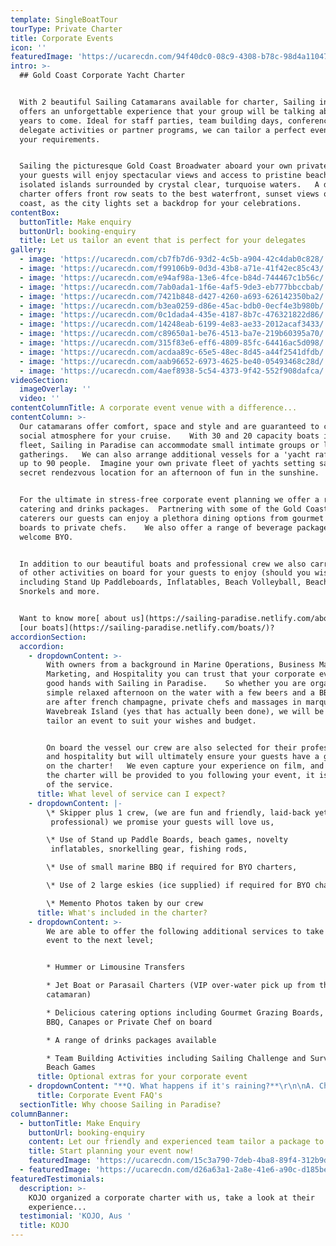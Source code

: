 ```yaml
---
template: SingleBoatTour
tourType: Private Charter
title: Corporate Events
icon: ''
featuredImage: 'https://ucarecdn.com/94f40dc0-08c9-4308-b78c-98d4a1104709/'
intro: >-
  ## Gold Coast Corporate Yacht Charter


  With 2 beautiful Sailing Catamarans available for charter, Sailing in Paradise
  offers an unforgettable experience that your group will be talking about for
  years to come. Ideal for staff parties, team building days, conference
  delegate activities or partner programs, we can tailor a perfect event to suit
  your requirements.


  Sailing the picturesque Gold Coast Broadwater aboard your own private yacht,
  your guests will enjoy spectacular views and access to pristine beaches and
  isolated islands surrounded by crystal clear, turquoise waters.   A dusk
  charter offers front row seats to the best waterfront, sunset views on the
  coast, as the city lights set a backdrop for your celebrations.
contentBox:
  buttonTitle: Make enquiry
  buttonUrl: booking-enquiry
  title: Let us tailor an event that is perfect for your delegates
gallery:
  - image: 'https://ucarecdn.com/cb7fb7d6-93d2-4c5b-a904-42c4dab0c828/'
  - image: 'https://ucarecdn.com/f99106b9-0d3d-43b8-a71e-41f42ec85c43/'
  - image: 'https://ucarecdn.com/e94af98a-13e6-4fce-b84d-744467c1b56c/'
  - image: 'https://ucarecdn.com/7ab0ada1-1f6e-4af5-9de3-eb777bbccbab/'
  - image: 'https://ucarecdn.com/7421b848-d427-4260-a693-626142350ba2/'
  - image: 'https://ucarecdn.com/b3ea0259-d86e-45ac-bdb0-0ecf4e3b980b/'
  - image: 'https://ucarecdn.com/0c1dada4-435e-4187-8b7c-476321822d86/'
  - image: 'https://ucarecdn.com/14248eab-6199-4e83-ae33-2012acaf3433/'
  - image: 'https://ucarecdn.com/c89650a1-be76-4513-ba7e-219b60395a70/'
  - image: 'https://ucarecdn.com/315f83e6-eff6-4809-85fc-64416ac5d098/'
  - image: 'https://ucarecdn.com/acdaa89c-65e5-48ec-8d45-a44f2541dfdb/'
  - image: 'https://ucarecdn.com/aab96652-6973-4625-be40-05493468c28d/'
  - image: 'https://ucarecdn.com/4aef8938-5c54-4373-9f42-552f908dafca/'
videoSection:
  imageOverlay: ''
  video: ''
contentColumnTitle: A corporate event venue with a difference...
contentColumn: >-
  Our catamarans offer comfort, space and style and are guaranteed to create a
  social atmosphere for your cruise.    With 30 and 20 capacity boats in the
  fleet, Sailing in Paradise can accommodate small intimate groups or larger
  gatherings.   We can also arrange additional vessels for a 'yacht raft up' for
  up to 90 people.  Imagine your own private fleet of yachts setting sail for a
  secret rendezvous location for an afternoon of fun in the sunshine.


  For the ultimate in stress-free corporate event planning we offer a range of
  catering and drinks packages.  Partnering with some of the Gold Coast's best
  caterers our guests can enjoy a plethora dining options from gourmet grazing
  boards to private chefs.    We also offer a range of beverage packages or
  welcome BYO.  


  In addition to our beautiful boats and professional crew we also carry a range
  of other activities on board for your guests to enjoy (should you wish)
  including Stand Up Paddleboards, Inflatables, Beach Volleyball, Beach Cricket,
  Snorkels and more.  


  Want to know more[ about us](https://sailing-paradise.netlify.com/about/) or
  [our boats](https://sailing-paradise.netlify.com/boats/)?
accordionSection:
  accordion:
    - dropdownContent: >-
        With owners from a background in Marine Operations, Business Management,
        Marketing, and Hospitality you can trust that your corporate event is in
        good hands with Sailing in Paradise.    So whether you are organising a
        simple relaxed afternoon on the water with a few beers and a BBQ or you
        are after french champagne, private chefs and massages in marquees on
        Wavebreak Island (yes that has actually been done), we will be happy to
        tailor an event to suit your wishes and budget.  


        On board the vessel our crew are also selected for their professionalism
        and hospitality but will ultimately ensure your guests have a great time
        on the charter!   We even capture your experience on film, and photos of
        the charter will be provided to you following your event, it is all part
        of the service.
      title: What level of service can I expect?
    - dropdownContent: |-
        \* Skipper plus 1 crew, (we are fun and friendly, laid-back yet
         professional) we promise your guests will love us,

        \* Use of Stand up Paddle Boards, beach games, novelty
         inflatables, snorkelling gear, fishing rods,

        \* Use of small marine BBQ if required for BYO charters,

        \* Use of 2 large eskies (ice supplied) if required for BYO charters,

        \* Memento Photos taken by our crew
      title: What's included in the charter?
    - dropdownContent: >-
        We are able to offer the following additional services to take your
        event to the next level;


        * Hummer or Limousine Transfers

        * Jet Boat or Parasail Charters (VIP over-water pick up from the
        catamaran)

        * Delicious catering options including Gourmet Grazing Boards, Tapas,
        BBQ, Canapes or Private Chef on board

        * A range of drinks packages available

        * Team Building Activities including Sailing Challenge and Survivor
        Beach Games
      title: Optional extras for your corporate event
    - dropdownContent: "**Q. What happens if it's raining?**\r\n\nA. Check out our wet weather policy HERE.\r\n\n\r\n\n**Q. Should we be concerned about seasickness?**\n\nA. The boat is very smooth and stable and we operate in the calm Broadwater so there are not many waves apart from the odd boat wash. Our skilled captains have ways of keeping the boat very smooth so you don't spill your drink and you definitely won't get seasick.\r\n\n\r\n\n**Q. How do I book?**\r\n\nA. Fill out an enquiry form HERE and you will quickly get all the info you need including availability, pricing, inclusions etc. Then it is simply a matter of paying your deposit to secure your preferred date. But don't dawdle as we quickly book out and we don't want you to be disappointed.\r\n\n\r\n\n**Where can we go on our charter?**\r\n\nWe operate in the calm, protected waters of the Gold Coast Broadwater. Where to go very much depends on what you\r would like to do and how long your boat charter is for. In 3 hours (our minimum charter time) you will have time for a\r sail around the Southern Broadwater, past Seaworld, Palazzo Versace, the Seaway, Southern South Stradbroke and\r Wavebreak Island including time for a swim stop.   \n\n In 4-6 hours you can also look at other options\r including snorkel stop, multiple beach stops or Couran Cove (though berthing charges may apply for the latter). Feel\r free to discuss in advance or with your skipper on the day.\r\n\n****\n\n**Can your take care of catering and drinks?**\n\nYes we offer a full service with a range of quality catering options and drinks packages available.\n\n\n\n**Where are you located?**\n\nWe depart from the prestigious Marina Mirage close to Palazzo Versace and Sheraton Mirage Hotels."
      title: Corporate Event FAQ's
  sectionTitle: Why choose Sailing in Paradise?
columnBanner:
  - buttonTitle: Make Enquiry
    buttonUrl: booking-enquiry
    content: Let our friendly and experienced team tailor a package to suit you.
    title: Start planning your event now!
    featuredImage: 'https://ucarecdn.com/15c3a790-7deb-4ba8-89f4-312b9d178290/'
  - featuredImage: 'https://ucarecdn.com/d26a63a1-2a8e-41e6-a90c-d185bec84c13/'
featuredTestimonials:
  description: >-
    KOJO organized a corporate charter with us, take a look at their
    experience...
  testimonial: 'KOJO, Aus '
  title: KOJO
---
```


